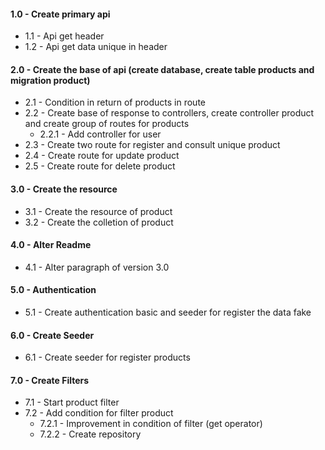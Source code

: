 #### 1.0 - Create primary api
- 1.1 - Api get header
- 1.2 - Api get data unique in header

#### 2.0 - Create the base of api (create database, create table products and migration product)
- 2.1 - Condition in return of products in route
- 2.2 - Create base of response to controllers, create controller product and create group of routes for products
    - 2.2.1 - Add controller for user
- 2.3 - Create two route for register and consult unique product
- 2.4 - Create route for update product
- 2.5 - Create route for delete product

#### 3.0 - Create the resource
- 3.1 - Create the resource of product
- 3.2 - Create the colletion of product

#### 4.0 - Alter Readme
- 4.1 - Alter paragraph of version 3.0

#### 5.0 - Authentication
- 5.1 - Create authentication basic and seeder for register the data fake

#### 6.0 - Create Seeder
- 6.1 - Create seeder for register products

#### 7.0 - Create Filters
- 7.1 - Start product filter
- 7.2 - Add condition for filter product
    - 7.2.1 - Improvement in condition of filter (get operator)
    - 7.2.2 - Create repository
